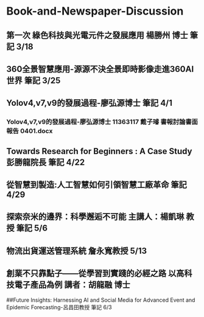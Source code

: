 # Book-and-Newspaper-Discussion
## 第一次  綠色科技與光電元件之發展應用 楊勝州 博士 筆記 3/18
## 360全景智慧應用-源源不決全景即時影像走進360AI世界 筆記 3/25
## Yolov4,v7,v9的發展過程-廖弘源博士 筆記 4/1
### Yolov4,v7,v9的發展過程-廖弘源博士 11363117 戴子璿 書報討論書面報告 0401.docx
## Towards Research for Beginners : A Case Study 彭勝龍院長 筆記 4/22
## 從智慧到製造:人工智慧如何引領智慧工廠革命 筆記 4/29 
## 探索奈米的邊界：科學邂逅不可能 主講人：楊凱琳 教授 筆記 5/6
## 物流出貨運送管理系統 詹永寬教授 5/13
## 創業不只靠點子——從學習到實踐的必經之路 以高科技電子產品為例 講者：胡龍融 博士
##Future Insights: Harnessing AI and Social Media for Advanced Event and Epidemic Forecasting-呂昌田教授 筆記 6/3
